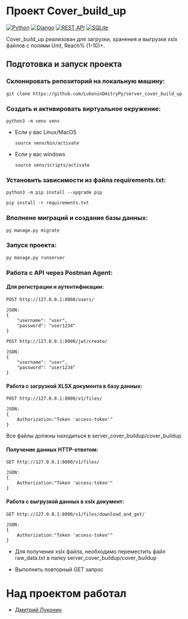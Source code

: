 # Проект Cover_build_up
[![Python](https://img.shields.io/badge/-Python-464646?style=flat-square&logo=Python)](https://www.python.org/)
[![Django](https://img.shields.io/badge/-Django-464646?style=flat-square&logo=Django)](https://www.djangoproject.com/)
[![REST API](https://img.shields.io/badge/-REST%20API-464646?style=flat-square&logo=REST%20API)](https://restfulapi.net/)
[![SQLite](https://img.shields.io/badge/-SQLite-464646?style=flat-square&logo=SQLite)](https://www.sqlite.org/)

Cover_build_up реализован для загрузки, хранения и выгрузки xslx файлов с полями Unit, Reach% (1-10)+.

## Подготовка и запуск проекта
### Склонировать репозиторий на локальную машину:
```
git clone https://github.com/LukoninDmitryPy/server_cover_build_up
```

### Cоздать и активировать виртуальное окружение:
```
python3 -m venv venv
```

* Если у вас Linux/MacOS

    ```
    source venv/bin/activate
    ```

* Если у вас windows

    ```
    source venv/scripts/activate
    ```

### Установить зависимости из файла requirements.txt:

```
python3 -m pip install --upgrade pip
```

```
pip install -r requirements.txt
```

### Вполнене миграций и создание базы данных:

```
py manage.py migrate
```

### Запуск проекта:

```
py manage.py runserver
```

### Работа с API через Postman Agent:

#### Для регистрации и аутентификации:

```
POST http://127.0.0.1:8000/users/

JSON:
{
    "username": "user",
    "password": "user1234"
} 
```
    
```
POST http://127.0.0.1:8000/jwt/create/

JSON:
{
    "username": "user",
    "password": "user1234"
} 
```

#### Работа с загрузкой XLSX документа в базу данных:

```
POST http://127.0.0.1:8000/v1/files/

JSON:
{
    Authorization:"Token 'access-token'"
} 
```

Все файлы должны находиться в server_cover_buildup/cover_buildup

#### Получение данных HTTP-ответом:

```
GET http://127.0.0.1:8000/v1/files/

JSON:
{
    Authorization:"Token 'access-token'"
} 
```

#### Работа с выгрузкой данных в xslx документ:

```
GET http://127.0.0.1:8000/v1/files/download_and_get/

JSON:
{
    Authorization:"Token 'access-token'"
} 
```
* Для получения xslx файла, необходимо переместить файл raw_data.txt в папку server_cover_buildup/cover_buildup

* Выполнить повторный GET запрос

# Над проектом работал
- [Дмитрий Луконин](https://wa.me/79153612056)
